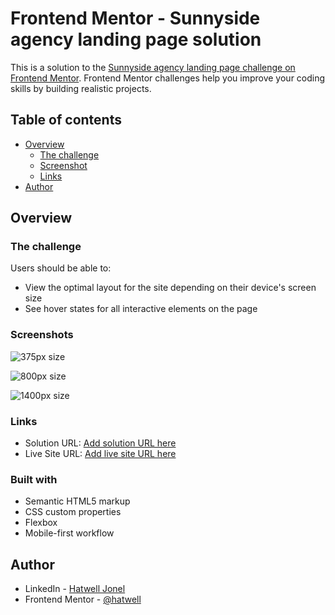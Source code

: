 # Frontend Mentor - Sunnyside agency landing page solution

This is a solution to the [Sunnyside agency landing page challenge on Frontend Mentor](https://www.frontendmentor.io/challenges/sunnyside-agency-landing-page-7yVs3B6ef). Frontend Mentor challenges help you improve your coding skills by building realistic projects.

## Table of contents

- [Overview](#overview)
  - [The challenge](#the-challenge)
  - [Screenshot](#screenshot)
  - [Links](#links)
- [Author](#author)

## Overview

### The challenge

Users should be able to:

- View the optimal layout for the site depending on their device's screen size
- See hover states for all interactive elements on the page

### Screenshots

![375px size](./screenshots/Sunnyside%20landing%20page%201400px.png)

![800px size](./screenshots/Sunnyside%20landing%20page%20800px.png)

![1400px size](./screenshots/Sunnyside%20landing%20page%201400px.png)


### Links

- Solution URL: [Add solution URL here](https://www.frontendmentor.io/solutions/mobile-first-vanilla-css-javascript-html-ju-h-MTsi)
- Live Site URL: [Add live site URL here](https://hatwell-jonel.github.io/frontendmentor-sunnyside/)

### Built with

- Semantic HTML5 markup
- CSS custom properties
- Flexbox
- Mobile-first workflow

## Author

- LinkedIn - [Hatwell Jonel](https://www.linkedin.com/in/jonel-hatwell/)
- Frontend Mentor - [@hatwell](https://www.frontendmentor.io/profile/hatwell-jonel)



